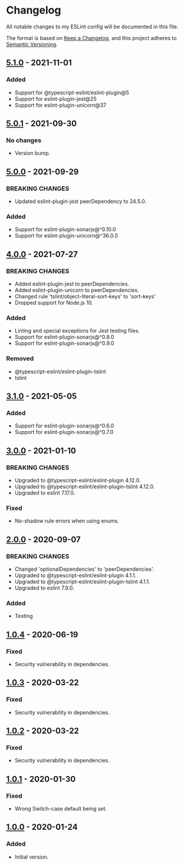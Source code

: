# Changelog
All notable changes to my ESLint config will be documented in this file.

The format is based on [Keep a Changelog](https://keepachangelog.com/en/1.0.0/),
and this project adheres to [Semantic Versioning](https://semver.org/spec/v2.0.0.html).

<!-- ## [Unreleased] -->
## [5.1.0] - 2021-11-01
### Added
- Support for @typescript-eslint/eslint-plugin@5
- Support for eslint-plugin-jest@25
- Support for eslint-plugin-unicorn@37

## [5.0.1] - 2021-09-30
### No changes
- Version bump.

## [5.0.0] - 2021-09-29
### BREAKING CHANGES
- Updated eslint-plugin-jest peerDependency to 24.5.0.

### Added
- Support for eslint-plugin-sonarjs@^0.10.0
- Support for eslint-plugin-unicorn@^36.0.0

## [4.0.0] - 2021-07-27
### BREAKING CHANGES
- Added eslint-plugin-jest to peerDependencies.
- Added eslint-plugin-unicorn to peerDependencies.
- Changed rule 'tslint/object-literal-sort-keys' to 'sort-keys'
- Dropped support for Node.js 10.

### Added
- Linting and special exceptions for Jest testing files.
- Support for eslint-plugin-sonarjs@^0.8.0
- Support for eslint-plugin-sonarjs@^0.9.0

### Removed
- @typescript-eslint/eslint-plugin-tslint
- tslint

## [3.1.0] - 2021-05-05
### Added
- Support for eslint-plugin-sonarjs@^0.6.0
- Support for eslint-plugin-sonarjs@^0.7.0

## [3.0.0] - 2021-01-10
### BREAKING CHANGES
- Upgraded to @typescript-eslint/eslint-plugin 4.12.0.
- Upgraded to @typescript-eslint/eslint-plugin-tslint 4.12.0.
- Upgraded to eslint 7.17.0.

### Fixed
- No-shadow rule errors when using enums.

## [2.0.0] - 2020-09-07
### BREAKING CHANGES
- Changed 'optionalDependencies' to 'peerDependencies'.
- Upgraded to @typescript-eslint/eslint-plugin 4.1.1.
- Upgraded to @typescript-eslint/eslint-plugin-tslint 4.1.1.
- Upgraded to eslint 7.9.0.

### Added
- Testing

## [1.0.4] - 2020-06-19
### Fixed
- Security vulnerability in dependencies.

## [1.0.3] - 2020-03-22
### Fixed
- Security vulnerability in dependencies.

## [1.0.2] - 2020-03-22
### Fixed
- Security vulnerability in dependencies.

## [1.0.1] - 2020-01-30
### Fixed
- Wrong Switch-case default being set.

## [1.0.0] - 2020-01-24
### Added
- Initial version.

[Unreleased]: https://github.com/Ionaru/eslint-config/compare/5.1.0...HEAD
[5.1.0]: https://github.com/Ionaru/eslint-config/compare/5.0.1...5.1.0
[5.0.1]: https://github.com/Ionaru/eslint-config/compare/5.0.0...5.0.1
[5.0.0]: https://github.com/Ionaru/eslint-config/compare/4.0.0...5.0.0
[4.0.0]: https://github.com/Ionaru/eslint-config/compare/3.1.0...4.0.0
[3.1.0]: https://github.com/Ionaru/eslint-config/compare/3.0.0...3.1.0
[3.0.0]: https://github.com/Ionaru/eslint-config/compare/2.0.0...3.0.0
[2.0.0]: https://github.com/Ionaru/eslint-config/compare/1.0.4...2.0.0
[1.0.4]: https://github.com/Ionaru/eslint-config/compare/1.0.3...1.0.4
[1.0.3]: https://github.com/Ionaru/eslint-config/compare/1.0.2...1.0.3
[1.0.2]: https://github.com/Ionaru/eslint-config/compare/1.0.1...1.0.2
[1.0.1]: https://github.com/Ionaru/eslint-config/compare/1.0.0...1.0.1
[1.0.0]: https://github.com/Ionaru/eslint-config/compare/2c91352...1.0.0
